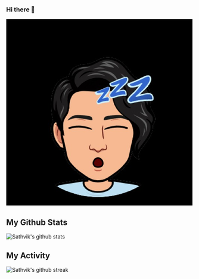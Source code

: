 ### Hi there 👋

<!--
**SathvikTn/SathvikTn** is a ✨ _special_ ✨ repository because its `README.md` (this file) appears on your GitHub profile.

Here are some ideas to get you started:

- 🔭 I’m currently working on ...
- 🌱 I’m currently learning ...
- 👯 I’m looking to collaborate on ...
- 🤔 I’m looking for help with ...
- 💬 Ask me about ...
- 📫 How to reach me: ...
- 😄 Pronouns: ...
- ⚡ Fun fact: ...
-->

<!-- # sup <img src="https://raw.githubusercontent.com/ABSphreak/ABSphreak/master/gifs/Hi.gif" width="30px"> -->
[![avatar](https://github.com/SathvikTn/SathvikTn/blob/6b48fc0fb6f6ce86ebb2f0521d5fb0543a437cd3/avatar-dark.jpg?border-radius=50% "Avatar")](https://github.com/SathvikTn/SathvikTn/blob/main/avatar-dark.jpg)
<p>
<!-- <img src="https://github.com/SathvikTn.png" width="100" height="100"/> -->
 
<!-- ![avatar](https://github.com/SathvikTn.png?v=4&h=100&w=100&fit=cover&mask=circle&maxage=7d) -->
 
## My Github Stats
![Sathvik's  github stats](https://github-readme-stats.vercel.app/api?username=SathvikTn&theme=dark&count_private=true)
 <br>
## My Activity
![Sathvik's  github streak](https://github-readme-streak-stats.herokuapp.com/?user=SathvikTn&theme=dark&count_private=true)
<br>
 <!--
(https://github.com/SathvikTn/github-readme-streak-stats)
(https://github.com/SathvikTn/github-readme-stats)

 ## Most Used Languages
[![Top Languages](https://github-readme-stats.vercel.app/api/top-langs/?username=SathvikTn&layout=compact)](https://github.com/SathvikTn/github-readme-stats)
-->
</p>

